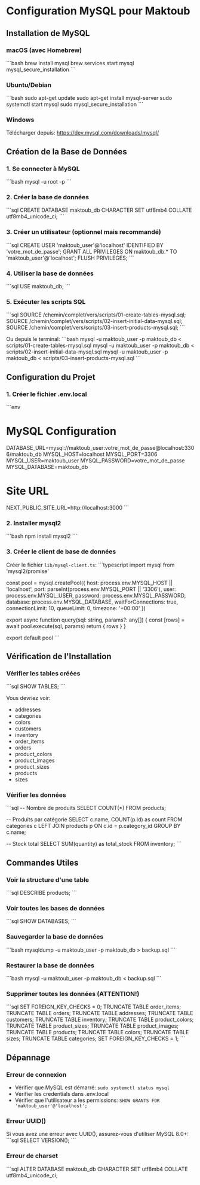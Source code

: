 # Configuration MySQL pour Maktoub

## Installation de MySQL

### macOS (avec Homebrew)
\`\`\`bash
brew install mysql
brew services start mysql
mysql_secure_installation
\`\`\`

### Ubuntu/Debian
\`\`\`bash
sudo apt-get update
sudo apt-get install mysql-server
sudo systemctl start mysql
sudo mysql_secure_installation
\`\`\`

### Windows
Télécharger depuis: https://dev.mysql.com/downloads/mysql/

## Création de la Base de Données

### 1. Se connecter à MySQL
\`\`\`bash
mysql -u root -p
\`\`\`

### 2. Créer la base de données
\`\`\`sql
CREATE DATABASE maktoub_db CHARACTER SET utf8mb4 COLLATE utf8mb4_unicode_ci;
\`\`\`

### 3. Créer un utilisateur (optionnel mais recommandé)
\`\`\`sql
CREATE USER 'maktoub_user'@'localhost' IDENTIFIED BY 'votre_mot_de_passe';
GRANT ALL PRIVILEGES ON maktoub_db.* TO 'maktoub_user'@'localhost';
FLUSH PRIVILEGES;
\`\`\`

### 4. Utiliser la base de données
\`\`\`sql
USE maktoub_db;
\`\`\`

### 5. Exécuter les scripts SQL
\`\`\`sql
SOURCE /chemin/complet/vers/scripts/01-create-tables-mysql.sql;
SOURCE /chemin/complet/vers/scripts/02-insert-initial-data-mysql.sql;
SOURCE /chemin/complet/vers/scripts/03-insert-products-mysql.sql;
\`\`\`

Ou depuis le terminal:
\`\`\`bash
mysql -u maktoub_user -p maktoub_db < scripts/01-create-tables-mysql.sql
mysql -u maktoub_user -p maktoub_db < scripts/02-insert-initial-data-mysql.sql
mysql -u maktoub_user -p maktoub_db < scripts/03-insert-products-mysql.sql
\`\`\`

## Configuration du Projet

### 1. Créer le fichier .env.local
\`\`\`env
# MySQL Configuration
DATABASE_URL=mysql://maktoub_user:votre_mot_de_passe@localhost:3306/maktoub_db
MYSQL_HOST=localhost
MYSQL_PORT=3306
MYSQL_USER=maktoub_user
MYSQL_PASSWORD=votre_mot_de_passe
MYSQL_DATABASE=maktoub_db

# Site URL
NEXT_PUBLIC_SITE_URL=http://localhost:3000
\`\`\`

### 2. Installer mysql2
\`\`\`bash
npm install mysql2
\`\`\`

### 3. Créer le client de base de données

Créer le fichier `lib/mysql-client.ts`:
\`\`\`typescript
import mysql from 'mysql2/promise'

const pool = mysql.createPool({
  host: process.env.MYSQL_HOST || 'localhost',
  port: parseInt(process.env.MYSQL_PORT || '3306'),
  user: process.env.MYSQL_USER,
  password: process.env.MYSQL_PASSWORD,
  database: process.env.MYSQL_DATABASE,
  waitForConnections: true,
  connectionLimit: 10,
  queueLimit: 0,
  timezone: '+00:00'
})

export async function query(sql: string, params?: any[]) {
  const [rows] = await pool.execute(sql, params)
  return { rows }
}

export default pool
\`\`\`

## Vérification de l'Installation

### Vérifier les tables créées
\`\`\`sql
SHOW TABLES;
\`\`\`

Vous devriez voir:
- addresses
- categories
- colors
- customers
- inventory
- order_items
- orders
- product_colors
- product_images
- product_sizes
- products
- sizes

### Vérifier les données
\`\`\`sql
-- Nombre de produits
SELECT COUNT(*) FROM products;

-- Produits par catégorie
SELECT c.name, COUNT(p.id) as count
FROM categories c
LEFT JOIN products p ON c.id = p.category_id
GROUP BY c.name;

-- Stock total
SELECT SUM(quantity) as total_stock FROM inventory;
\`\`\`

## Commandes Utiles

### Voir la structure d'une table
\`\`\`sql
DESCRIBE products;
\`\`\`

### Voir toutes les bases de données
\`\`\`sql
SHOW DATABASES;
\`\`\`

### Sauvegarder la base de données
\`\`\`bash
mysqldump -u maktoub_user -p maktoub_db > backup.sql
\`\`\`

### Restaurer la base de données
\`\`\`bash
mysql -u maktoub_user -p maktoub_db < backup.sql
\`\`\`

### Supprimer toutes les données (ATTENTION!)
\`\`\`sql
SET FOREIGN_KEY_CHECKS = 0;
TRUNCATE TABLE order_items;
TRUNCATE TABLE orders;
TRUNCATE TABLE addresses;
TRUNCATE TABLE customers;
TRUNCATE TABLE inventory;
TRUNCATE TABLE product_colors;
TRUNCATE TABLE product_sizes;
TRUNCATE TABLE product_images;
TRUNCATE TABLE products;
TRUNCATE TABLE colors;
TRUNCATE TABLE sizes;
TRUNCATE TABLE categories;
SET FOREIGN_KEY_CHECKS = 1;
\`\`\`

## Dépannage

### Erreur de connexion
- Vérifier que MySQL est démarré: `sudo systemctl status mysql`
- Vérifier les credentials dans .env.local
- Vérifier que l'utilisateur a les permissions: `SHOW GRANTS FOR 'maktoub_user'@'localhost';`

### Erreur UUID()
Si vous avez une erreur avec UUID(), assurez-vous d'utiliser MySQL 8.0+:
\`\`\`sql
SELECT VERSION();
\`\`\`

### Erreur de charset
\`\`\`sql
ALTER DATABASE maktoub_db CHARACTER SET utf8mb4 COLLATE utf8mb4_unicode_ci;
